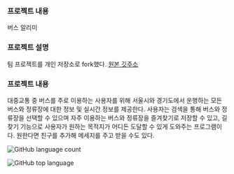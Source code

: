 ### 프로젝트 내용
버스 알리미

### 프로젝트 설명
팀 프로젝트를 개인 저장소로 fork했다.
[원본 깃주소](https://github.com/ckdn9595/BusAlimi.git)

### 프로젝트 내용
대중교통 중 버스를 주로 이용하는 사용자를 위해 서울시와 경기도에서 운행하는 모든 버스와 정류장에 대한 정보 및 실시간 정보를 제공한다. 사용자는 검색을 통해 버스와 정류장을 선택할 수 있으며 자주 이용하는 버스와 정류장을 즐겨찾기로 저장할 수 있고, 길찾기 기능으로 사용자가 원하는 목적지가 어디든 도달할 수 있게 도와주는 프로그램이다. 원한다면 친구를 추가해 메세지를 주고 받을 수도 있다.

![GitHub language count](https://img.shields.io/github/languages/count/jang7871/BusAlimi)

![GitHub top language](https://img.shields.io/github/languages/top/jang7871/BusAlimi)
